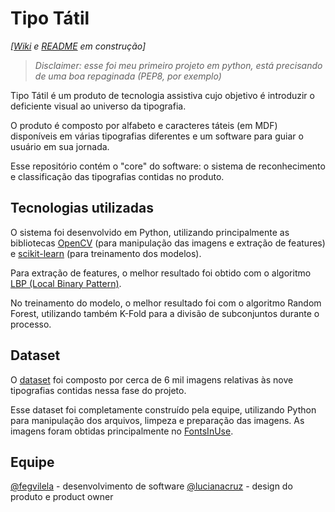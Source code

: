 # Tipo Tátil 
_[[Wiki](https://github.com/fegvilela/tipo-tatil/wiki) e [README](https://github.com/fegvilela/tipo-tatil/blob/master/README.md) em construção]_

> _Disclaimer: esse foi meu primeiro projeto em python, está precisando de uma boa repaginada (PEP8, por exemplo)_

Tipo Tátil é um produto de tecnologia assistiva cujo objetivo é introduzir o deficiente visual ao universo da tipografia.

O produto é composto por alfabeto e caracteres táteis (em MDF) disponíveis em várias tipografias diferentes e um software para guiar o usuário em sua jornada. 

Esse repositório contém o "core" do software: o sistema de reconhecimento e classificação das tipografias contidas no produto. 

## Tecnologias utilizadas

O sistema foi desenvolvido em Python, utilizando principalmente as bibliotecas [OpenCV](https://opencv.org/) (para manipulação das imagens e extração de features) e [scikit-learn](https://scikit-learn.org/stable/) (para treinamento dos modelos).

Para extração de features, o melhor resultado foi obtido com o algoritmo [LBP (Local Binary Pattern)](https://www.pyimagesearch.com/2015/12/07/local-binary-patterns-with-python-opencv/).

No treinamento do modelo, o melhor resultado foi com o algoritmo Random Forest, utilizando também K-Fold para a divisão de subconjuntos durante o processo.

## Dataset

O [dataset](https://github.com/fegvilela/tipo-tatil/tree/master/dataset) foi composto por cerca de 6 mil imagens relativas às nove tipografias contidas nessa fase do projeto. 

Esse dataset foi completamente construído pela equipe, utilizando Python para manipulação dos arquivos, limpeza e preparação das imagens. As imagens foram obtidas principalmente no [FontsInUse](https://fontsinuse.com/).

## Equipe

[@fegvilela](https://github.com/fegvilela) - desenvolvimento de software
[@lucianacruz](https://github.com/lucianacruz) - design do produto e product owner

